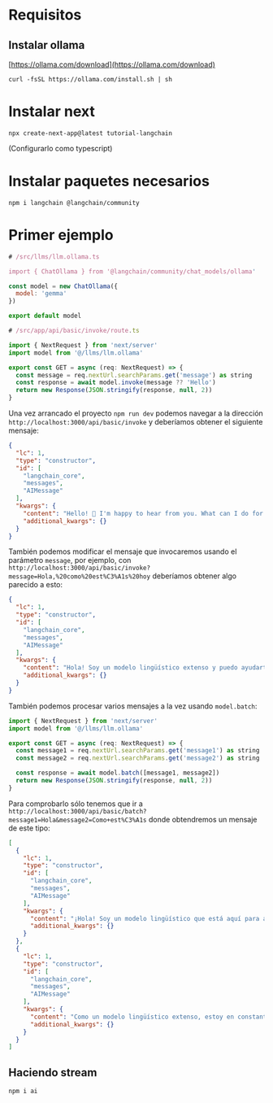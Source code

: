 # Requisitos

## Instalar ollama

[https://ollama.com/download](https://ollama.com/download)

```
curl -fsSL https://ollama.com/install.sh | sh
```



# Instalar next
```
npx create-next-app@latest tutorial-langchain
```
(Configurarlo como typescript)

# Instalar paquetes necesarios

```
npm i langchain @langchain/community
```

# Primer ejemplo


```javascript
# /src/llms/llm.ollama.ts 

import { ChatOllama } from '@langchain/community/chat_models/ollama'

const model = new ChatOllama({
  model: 'gemma'
})

export default model
```

```javascript
# /src/app/api/basic/invoke/route.ts

import { NextRequest } from 'next/server'
import model from '@/llms/llm.ollama'

export const GET = async (req: NextRequest) => {
  const message = req.nextUrl.searchParams.get('message') as string
  const response = await model.invoke(message ?? 'Hello')
  return new Response(JSON.stringify(response, null, 2))
}

```

Una vez arrancado el proyecto `npm run dev` podemos navegar a la dirección `http://localhost:3000/api/basic/invoke` y deberíamos obtener el siguiente mensaje:

```json
{
  "lc": 1,
  "type": "constructor",
  "id": [
    "langchain_core",
    "messages",
    "AIMessage"
  ],
  "kwargs": {
    "content": "Hello! 👋 I'm happy to hear from you. What can I do for you today?",
    "additional_kwargs": {}
  }
}
```

También podemos modificar el mensaje que invocaremos usando el parámetro `message`, por ejemplo, con `http://localhost:3000/api/basic/invoke?message=Hola,%20como%20est%C3%A1s%20hoy` deberíamos obtener algo parecido a esto:

```json
{
  "lc": 1,
  "type": "constructor",
  "id": [
    "langchain_core",
    "messages",
    "AIMessage"
  ],
  "kwargs": {
    "content": "Hola! Soy un modelo lingüístico extenso y puedo ayudarte en cualquier tema que te interesa. ¿Qué puedo hacer para ayudarte hoy?",
    "additional_kwargs": {}
  }
}
```

También podemos procesar varios mensajes a la vez usando `model.batch`:

```javascript
import { NextRequest } from 'next/server'
import model from '@/llms/llm.ollama'

export const GET = async (req: NextRequest) => {
  const message1 = req.nextUrl.searchParams.get('message1') as string
  const message2 = req.nextUrl.searchParams.get('message2') as string

  const response = await model.batch([message1, message2])
  return new Response(JSON.stringify(response, null, 2))
}

```

Para comprobarlo sólo tenemos que ir a `http://localhost:3000/api/basic/batch?message1=Hola&message2=Como+est%C3%A1s` donde obtendremos un mensaje de este tipo:

```json
[
  {
    "lc": 1,
    "type": "constructor",
    "id": [
      "langchain_core",
      "messages",
      "AIMessage"
    ],
    "kwargs": {
      "content": "¡Hola! Soy un modelo lingüístico que está aquí para ayudarte. ¿Qué puedo hacer para ti hoy?",
      "additional_kwargs": {}
    }
  },
  {
    "lc": 1,
    "type": "constructor",
    "id": [
      "langchain_core",
      "messages",
      "AIMessage"
    ],
    "kwargs": {
      "content": "Como un modelo lingüístico extenso, estoy en constante aprendizaje y evolución. Soy capaz de entender el lenguaje humano, responder preguntas y generar contenido original.",
      "additional_kwargs": {}
    }
  }
]
```

## Haciendo stream

```
npm i ai
```

